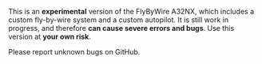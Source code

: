This is an **experimental** version of the FlyByWire A32NX, which includes a custom fly-by-wire system and a custom autopilot. It is still work in progress, and therefore **can cause severe errors and bugs**. Use this version at **your own risk**.

Please report unknown bugs on GitHub.

